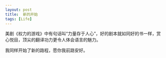 ```yaml
---
layout: post
title:  新的开始
tags: [Life]
---
```


美剧《权力的游戏》中有句话叫“力量存于人心”，好的剧本就如同好的书一样，赏心悦目，顶尖的翻译功力更令人体会语言的魅力。

我同样开始了新的路程，愿你我前路安好。
